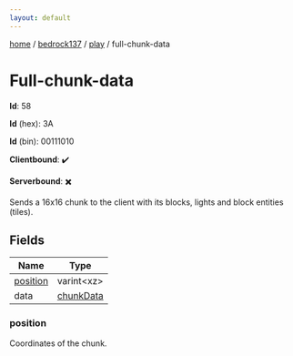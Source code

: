 ```yaml
---
layout: default
---
```


[home](/)  /  [bedrock137](/protocol/bedrock137)  /  [play](/protocol/bedrock137/play)  /  full-chunk-data

# Full-chunk-data

**Id**: 58

**Id** (hex): 3A

**Id** (bin): 00111010

**Clientbound**: ✔️

**Serverbound**: ✖️

Sends a 16x16 chunk to the client with its blocks, lights and block entities (tiles).

## Fields

Name | Type
---|---
[position](#position) | varint&lt;xz&gt;
data | [chunkData](/protocol/bedrock137/types/chunk-data)

### position

Coordinates of the chunk.

